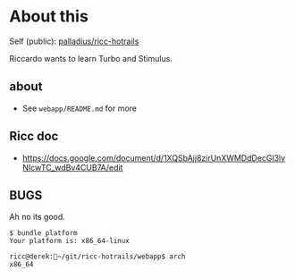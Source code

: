 # About this

Self (public): [palladius/ricc-hotrails](https://github.com/palladius/ricc-hotrails/)

Riccardo wants to learn Turbo and Stimulus.

## about
* See `webapp/README.md` for more

## Ricc doc

* https://docs.google.com/document/d/1XQSbAjj8zirUnXWMDdDecGl3lyNIcwTC_wdBv4CUB7A/edit

## BUGS

Ah no its good.

```
$ bundle platform
Your platform is: x86_64-linux

ricc@derek:🏡~/git/ricc-hotrails/webapp$ arch
x86_64
```

